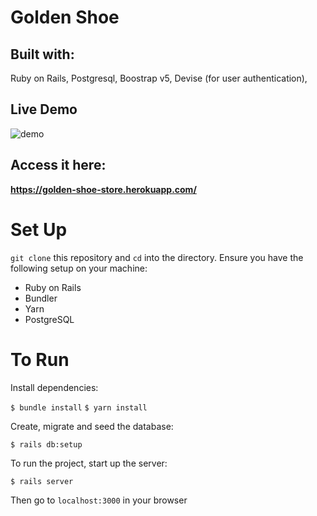 # Golden Shoe

## Built with:
Ruby on Rails, Postgresql, Boostrap v5, Devise (for user authentication), 

## Live Demo
![demo](https://github.com/natp4444/golden_shoe/blob/master/public/assets/demo/Demo_SparkVideo.gif)

## Access it here:
**https://golden-shoe-store.herokuapp.com/**

# Set Up
 `git clone` this repository and `cd` into the directory.
Ensure you have the following setup on your machine:
-   Ruby on Rails 
-   Bundler
-   Yarn
-   PostgreSQL

# To Run 
Install dependencies:

`$ bundle install`
`$ yarn install`

Create, migrate and seed the database:

`$ rails db:setup`

To run the project, start up the server:

`$ rails server`

Then go to `localhost:3000` in your browser
